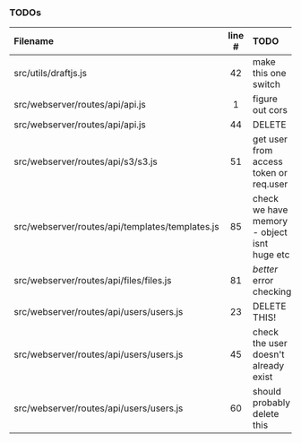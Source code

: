 ### TODOs
| Filename | line # | TODO
|:------|:------:|:------
| src/utils/draftjs.js | 42 | make this one switch
| src/webserver/routes/api/api.js | 1 | figure out cors
| src/webserver/routes/api/api.js | 44 | DELETE
| src/webserver/routes/api/s3/s3.js | 51 | get user from access token or req.user
| src/webserver/routes/api/templates/templates.js | 85 | check we have memory - object isnt huge etc
| src/webserver/routes/api/files/files.js | 81 | *better* error checking
| src/webserver/routes/api/users/users.js | 23 | DELETE THIS!
| src/webserver/routes/api/users/users.js | 45 | check the user doesn't already exist
| src/webserver/routes/api/users/users.js | 60 | should probably delete this